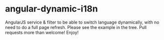 angular-dynamic-i18n
====================

AngularJS service & filter to be able to switch language dynamically, with no need to do a full page refresh. 
Please see the example in the tree. 
Pull requests more than welcome! Enjoy!
